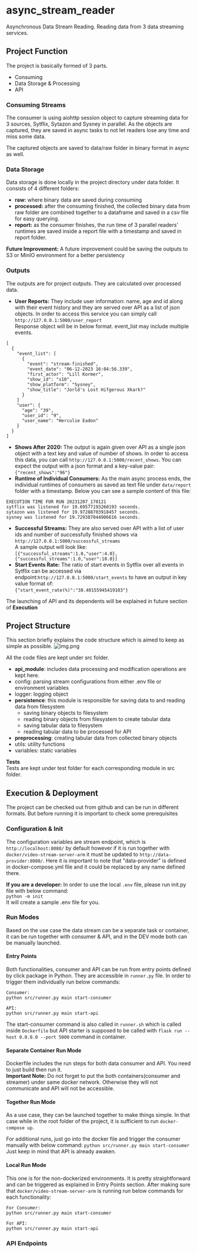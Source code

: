 # async_stream_reader
Asynchronous Data Stream Reading. Reading data from 3 data streaming services.

## Project Function
The project is basically formed of 3 parts. 
- Consuming
- Data Storage & Processing
- API
  
### Consuming Streams
The consumer is using aiohttp session object to capture streaming data for 3 sources, Sytflix, Sytazon and Sysney in 
parallel. As the objects are captured, they are saved in async tasks to not let readers lose any time and miss some data. 


The captured objects are saved to data/raw folder in binary format in async as well. 

### Data Storage
Data storage is done locally in the project directory under data folder. It consists of 4 different folders:
- **raw:** where binary data are saved during consuming
- **processed:** after the consuming finished, the collected binary data from raw folder are combined together to a 
dataframe and saved in a csv file for easy querying.
- **report:** as the consumer finishes, the run time of 3 parallel readers' runtimes are saved inside a report file 
with a timestamp and saved in report folder.

**Future Improvement:** A future improvement could be saving the outputs to S3 or MinIO environment for a better persistency

### Outputs
The outputs are for project outputs. They are calculated over processed data. 
- **User Reports:** They include user information: name, age and id along with their event history and they are served 
over API as a list of json objects. In order to access this service you can simply call ```http://127.0.0.1:5000/user_report```
<br/>Response object will be in below format. event_list may include multiple events.  
``` !json
[
  {
    "event_list": [
      {
        "event": "stream-finished",
        "event_date": "06-12-2023 16:04:56.339",
        "first_actor": "Lill Kormer",
        "show_id": "s10",
        "show_platform": "Sysney",
        "show_title": "Jorld's Lost Hifgerous Xkark?"
      }
    ]
    "user": {
      "age": "39",
      "user_id": "9",
      "user_name": "Herculie Eadon"
    }
  }
]
```

- **Shows After 2020:** The output is again given over API as a single json object with a text key and value of number 
of shows. In order to access this data, you can call ```http://127.0.0.1:5000/recent_shows```. You can expect the 
output with a json format and a key-value pair:
</br>```{"recent_shows":"96"}```
- **Runtime of Individual Consumers:** As the main async process ends, the individual runtimes of consumers as saved as 
text file under `data/report` folder with a timestamp. Below you can see a sample content of this file:
```
EXECUTION TIME FOR RUN 20231207_170121 
sytflix was listened for 19.69577193260193 seconds. 
sytazon was listened for 19.97288703918457 seconds. 
sysney was listened for 19.729387044906616 seconds. 

```
- **Successful Streams:** They are also served over API with a list of user ids and number of successfully finished shows via ```http://127.0.0.1:5000/successful_streams```
<br/>A sample output will look like:
</br>```[{"successful_streams":1.0,"user":4.0},{"successful_streams":1.0,"user":10.0}]```
- **Start Events Rate:** The ratio of start events in Sytflix over all events in Sytflix can be accessed via 
endpoint:```http://127.0.0.1:5000/start_events``` to have an output in key value format of: 
</br>```{"start_event_rate(%)":"38.40155945419103"}```

The launching of API and its dependents will be explained in future section of **Execution**

## Project Structure
This section briefly explains the code structure which is aimed to keep as simple as possible.
![img.png](devcase-streaming-readme-main/img.png)

All the code files are kept under src folder. 
- **api_module**: includes data processing and modification operations are kept here. 
- config: parsing stream configurations from either .env file or environment variables
- logger: logging object
- **persistence**: this module is responsible for saving data to and reading data from filesystem  
  - saving binary objects to filesystem
  - reading binary objects from filesystem to create tabular data 
  - saving tabular data to filesystem
  - reading tabular data to be processed for API
- **preprocessing**: creating tabular data from collected binary objects
- utils: utility functions
- variables: static variables

**Tests**
<br/>Tests are kept under test folder for each corresponding module in src folder. 


## Execution & Deployment
The project can be checked out from github and can be run in different formats. But before running it is important to 
check some prerequisites
### Configuration & Init
The configuration variables are stream endpoint, which is ```http://localhost:8080/``` by default however if it is run 
together with `docker/video-stream-server-arm` it must be updated to ```http://data-provider:8080/```. Here it is 
important to note that "data-provider" is defined in docker-compose.yml file and it could be replaced by any name defined there.

**If you are a developer:** In order to use the local `.env` file, please run init.py file with below command:
<br/>``` python -m init ```
<br/>It will create a sample .env file for you. 


### Run Modes
Based on the use case the data stream can be a separate task or container, it can be run together with consumer & API,
and in the DEV mode both can be manually launched.

#### Entry Points
Both functionalities, consumer and API can be run from entry points defined by click package in Python. They are 
accessible in `runner.py` file. In order to trigger them individually run below commands:
```
Consumer:
python src/runner.py main start-consumer

API:
python src/runner.py main start-api
```

The start-consumer command is also called in `runner.sh` which is called inside `Dockerfile` but
API starter is supposed to be called with `flask run --host 0.0.0.0 --port 5000` command in container.


#### Separate Container Run Mode
Dockerfile includes the run steps for both data consumer and API. You need to just build then run it.
<br/>**Important Note:** Do not forget to put the both containers(consumer and streamer) under same docker network. 
Otherwise they will not communicate and API will not be accessible. 

#### Together Run Mode
As a use case, they can be launched together to make things simple. In that case while in the root folder of the 
project, it is sufficient to run ```docker-compose up```. 

For additional runs, just go into the docker file and trigger the consumer manually with below command:
```python src/runner.py main start-consumer``` 
<br/> Just keep in mind that API is already awaken.

#### Local Run Mode
This one is for the non-dockerized environments. It is pretty straightforward and can be triggered as explained in Entry 
Points section.
After making sure that `docker/video-stream-server-arm` is running run below commands for each functionality:
```
For Consumer:
python src/runner.py main start-consumer

For API:
python src/runner.py main start-api
```

### API Endpoints



